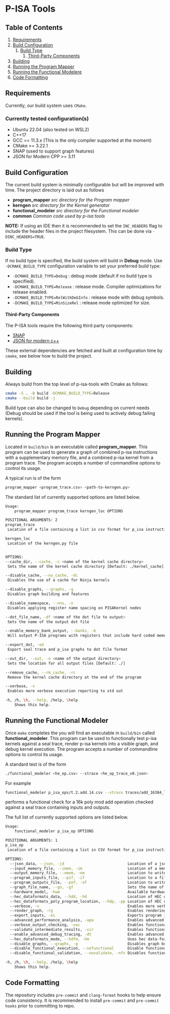 # P-ISA Tools

## Table of Contents
1. [Requirements](#requirements)
2. [Build Configuration](#build-configuration)
   1. [Build Type](#build-type)
      1. [Third-Party Components](#third-party-components)
3. [Building](#building)
4. [Running the Program Mapper](#running-the-program-mapper)
5. [Running the Functional Modelere](#running-the-functional-modeler)
6. [Code Formatting](#code-formatting)

## Requirements

Currently, our build system uses `CMake`.

### Currently tested configuration(s)
- Ubuntu 22.04 (also tested on WSL2)
- C++17
- GCC == 11.3.x (This is the only compiler supported at the moment)
- CMake >= 3.22.1
- SNAP (used to support graph features)
- JSON for Modern CPP >= 3.11

## Build Configuration

The current build system is minimally configurable but will be improved with
time. The project directory is laid out as follows

- __program_mapper__ *src directory for the Program mapper*
- __kerngen__ *src directory for the Kernel generator*
- __functional_modeler__ *src directory for the Functional modeler*
- __common__ *Common code used by p-isa tools*

**NOTE:** If using an IDE then it is recommended to set the `INC_HEADERS` flag
to include the header files in the project filesystem. This can be done
via `-DINC_HEADERS=TRUE`.

### Build Type

If no build type is specified, the build system will build in <b>Debug</b>
mode. Use `-DCMAKE_BUILD_TYPE` configuration variable to set your preferred
build type:

- `-DCMAKE_BUILD_TYPE=Debug` : debug mode (default if no build type is specified).
- `-DCMAKE_BUILD_TYPE=Release` : release mode. Compiler optimizations for release enabled.
- `-DCMAKE_BUILD_TYPE=RelWithDebInfo` : release mode with debug symbols.
- `-DCMAKE_BUILD_TYPE=MinSizeRel` : release mode optimized for size.

#### Third-Party Components <a name="third-party-components"></a>
The P-ISA tools require the following third party components:

- [SNAP](https://github.com/snap-stanford/snap.git)
- [JSON for modern c++](https://github.com/nlohmann/json)

These external dependencies are fetched and built at configuration time by
`cmake`, see below how to build the project.

## Building
Always build from the top level of p-isa-tools with Cmake as follows:

```bash
cmake -S . -B build -DCMAKE_BUILD_TYPE=Release
cmake --build build -j
```

Build type can also be changed to `Debug` depending on current needs (Debug
should be used if the tool is being used to actively debug failing kernels).

## Running the Program Mapper

Located in `build/bin` is an executable called **program_mapper**. This program
can be used to generate a graph of combined p-isa instructions with a
supplementary memory file, and a combined p-isa kernel from a program trace.
The program accepts a number of commandline options to control its usage.

A typical run is of the form
```bash
program_mapper <program_trace.csv> <path-to-kerngen.py>
```

The standard list of currently supported options are listed below.
```bash
Usage:
    program_mapper program_trace kerngen_loc OPTIONS

POSITIONAL ARGUMENTS: 2
program_trace
 Location of a file containing a list in csv format for p_isa instructions

kerngen_loc
 Location of the kerngen.py file


OPTIONS:
--cache_dir, --cache, -c <name of the kernel cache directory>
 Sets the name of the kernel cache directory [Default: ./kernel_cache]

--disable_cache, --no_cache, -dc
 Disables the use of a cache for Ninja kernels

--disable_graphs, --graphs, -g
 Disables graph building and features

--disable_namespace, --nns, -n
 Disables applying register name spacing on PISAKernel nodes

--dot_file_name, -df <name of the dot file to output>
 Sets the name of the output dot file

--enable_memory_bank_output, --banks, -b
 Will output P-ISA programs with registers that include hard coded memory banks when enabled

--export_dot, -ed
 Export seal trace and p_isa graphs to dot file format

--out_dir, --out, -o <name of the output directory>
 Sets the location for all output files [Default: ./]

--remove_cache, --rm_cache, -rc
 Remove the kernel cache directory at the end of the program

--verbose, -v
 Enables more verbose execution reporting to std out

-h, /h, \h, --help, /help, \help
    Shows this help.
```

## Running the Functional Modeler

Once `make` completes the you will find an executable in `build/bin` called
**functional_modeler**.  This program can be used to functionally test p-isa
kernels against a seal trace, render p-isa kernels into a visible graph, and
debug kernel execution.
The program accepts a number of commandline options to control its usage.

A standard test is of the form
```bash
./functional_modeler <he_op.csv> --strace <he_op_trace_v0.json>
```
For example

```bash
functional_modeler p_isa_ops/t.2.add.14.csv --strace traces/add_16384_l2_m3_v0.json
```

performs a functional check for a 16k poly mod add operation checked against a
seal trace containing inputs and outputs.

The full list of currently supported options are listed below.
```bash
Usage:
    functional_modeler p_isa_op OPTIONS

POSITIONAL ARGUMENTS: 1
p_isa_op
 Location of a file containing a list in CSV format for p_isa instructions

OPTIONS:
  --json_data, --json, -jd                            Location of a json data file containing HEC formatted data
  --input_memory_file, --imem, -im                    Location of a memory file to be read and set as input before executing any instructions
  --output_memory_file, --omem, -om                   Location to write a memory file containing all device memory after all instructions have been executed
  --program_inputs_file, --pif, -if                   Location to a file containing program inputs in csv format. Loaded after any memory file(s) and data file but before execution
  --program_outputs_file, --pof, -of                  Location to write a file containing program outputs in csv format. Written after program execution
  --graph_file_name, --gn, -gf                        Sets the name of the file for the output graph image [ default=<p_isa_op_file_prefix>.png ]
  --hardware_model, -hwm                              Available hardware models - (HEC-relaxed-mem,HEC-strict-mem,example)
  --hec_dataformats_data, --hdd, -hd                  Location of HEC data-formats data manifest file
  --hec_dataformats_poly_program_location, --hdp, -pp Location of HEC data-formats poly program file
  --verbose, -v                                       Enables more verbose execution reporting to stdout
  --render_graph, -rg                                 Enables rendering of p_isa graph in PNG and DOT file formats
  --export_inputs, -ei                                Exports program inputs file to the file specified by --program_inputs_file or program_inputs.csv if none specified
  --advanced_performance_analysis, -apa               Enables advanced performance analysis and cycle count prediction
  --verbose_output_checking, -voc                     Enables functional validation of functional execution
  --validate_intermediate_results, -vir               Enables functional validation of intermediates - if --disable_function_validation, this will be automatically set to false
  --enable_advanced_debug_tracing, -dt                Enables advanced debug execution and tracing. Warning: May significantly increase memory usage and reduce performance
  --hec_dataformats_mode, --hdfm, -hm                 Uses hec data-formats execution pipeline
  --disable_graphs, --graphs, -g                      Disables graph building and features
  --disable_functional_execution, --nofunctional      Disable functional execution of instruction stream
  --disable_functional_validation, --novalidate, -nfv Disables functional validation of functional execution

-h, /h, \h, --help, /help, \help
    Shows this help.
```

## Code Formatting
The repository includes `pre-commit` and `clang-format` hooks to help ensure
code consistency.  It is recommended to install `pre-commit` and `pre-commit
hooks` prior to committing to repo.
